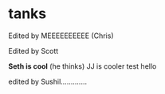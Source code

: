 # tanks
Edited by MEEEEEEEEEE (Chris)

Edited by Scott

**Seth is cool** (he thinks)
JJ is cooler
test
hello

edited by Sushil.............